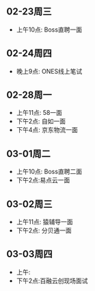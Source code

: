 ## 02-23周三
- 上午10点: Boss直聘一面
## 02-24周四
- 晚上9点: ONES线上笔试
## 02-28周一
- 上午11点: 58一面
- 下午2点: 自如一面
- 下午4点: 京东物流一面
## 03-01周二
- 上午10点: Boss直聘二面
- 下午2点:易点云一面
## 03-02周三
- 上午11点: 猿辅导一面
- 下午2点: 分贝通一面
## 03-03周四
- 上午:
- 下午2点:百融云创现场面试